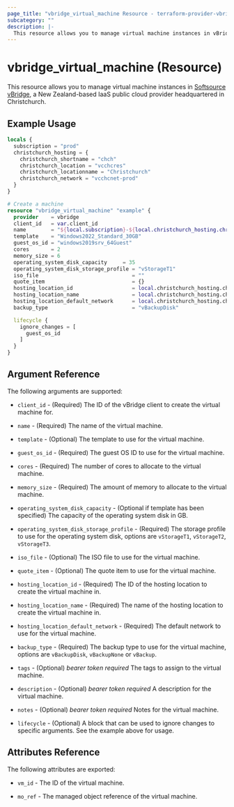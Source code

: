 ```yaml
---
page_title: "vbridge_virtual_machine Resource - terraform-provider-vbridge"
subcategory: ""
description: |-
  This resource allows you to manage virtual machine instances in vBridge.
---
```


# vbridge_virtual_machine (Resource)

This resource allows you to manage virtual machine instances in [Softsource vBridge](https://www.svbgroup.co.nz/), a New Zealand-based IaaS public cloud provider headquartered in Christchurch.

## Example Usage

```terraform
locals {
  subscription = "prod"
  christchurch_hosting = {
    christchurch_shortname = "chch"
    christchurch_location = "vcchcres"
    christchurch_locationname = "Christchurch"
    christchurch_network = "vcchcnet-prod"
  }
}

# Create a machine
resource "vbridge_virtual_machine" "example" {
  provider    = vbridge
  client_id   = var.client_id
  name        = "${local.subscription}-${local.christchurch_hosting.christchurch_shortname}-example"
  template    = "Windows2022_Standard_30GB"
  guest_os_id = "windows2019srv_64Guest"
  cores       = 2
  memory_size = 6
  operating_system_disk_capacity     = 35
  operating_system_disk_storage_profile = "vStorageT1"
  iso_file                              = ""
  quote_item                            = {}
  hosting_location_id                   = local.christchurch_hosting.christchurch_location
  hosting_location_name                 = local.christchurch_hosting.christchurch_locationname
  hosting_location_default_network      = local.christchurch_hosting.christchurch_network
  backup_type                           = "vBackupDisk"

  lifecycle {
    ignore_changes = [
      guest_os_id
    ]
  }
}
```

## Argument Reference

The following arguments are supported:

* `client_id` - (Required) The ID of the vBridge client to create the virtual machine for.

* `name` - (Required) The name of the virtual machine.

* `template` - (Optional) The template to use for the virtual machine.

* `guest_os_id` - (Required) The guest OS ID to use for the virtual machine.

* `cores` - (Required) The number of cores to allocate to the virtual machine.

* `memory_size` - (Required) The amount of memory to allocate to the virtual machine.

* `operating_system_disk_capacity` - (Optional if template has been specified) The capacity of the operating system disk in GB.

* `operating_system_disk_storage_profile` - (Required) The storage profile to use for the operating system disk, options are `vStorageT1`, `vStorageT2`, `vStorageT3`.

* `iso_file` - (Optional) The ISO file to use for the virtual machine.

* `quote_item` - (Optional) The quote item to use for the virtual machine.

* `hosting_location_id` - (Required) The ID of the hosting location to create the virtual machine in.

* `hosting_location_name` - (Required) The name of the hosting location to create the virtual machine in.

* `hosting_location_default_network` - (Required) The default network to use for the virtual machine.

* `backup_type` - (Required) The backup type to use for the virtual machine, options are `vBackupDisk`, `vBackupNone` or `vBackup`.

* `tags` - (Optional) *bearer token required* The tags to assign to the virtual machine.

* `description` - (Optional) *bearer token required* A description for the virtual machine.

* `notes` - (Optional) *bearer token required* Notes for the virtual machine.

* `lifecycle` - (Optional) A block that can be used to ignore changes to specific arguments. See the example above for usage.

## Attributes Reference

The following attributes are exported:

* `vm_id` - The ID of the virtual machine.

* `mo_ref` - The managed object reference of the virtual machine.

